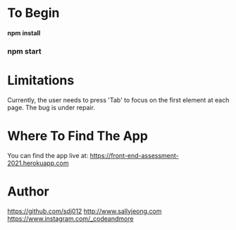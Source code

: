 # To Begin
#### npm install
### npm start

# Limitations
Currently, the user needs to press 'Tab' to focus on the first element at each page.
The bug is under repair.

# Where To Find The App
You can find the app live at: https://front-end-assessment-2021.herokuapp.com

# Author 
https://github.com/sdj012 
http://www.sallyjeong.com
https://www.instagram.com/_codeandmore
